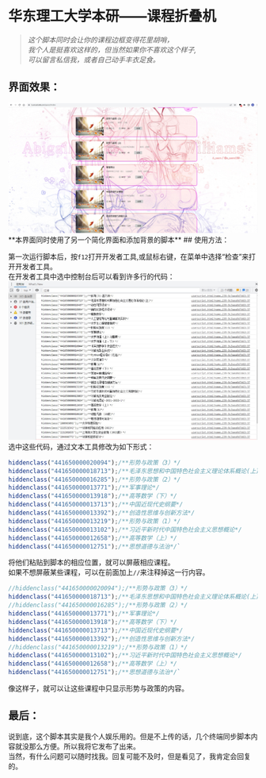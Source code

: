 # 华东理工大学本研——课程折叠机
> *这个脚本同时会让你的课程边框变得花里胡哨，*  
> *我个人是挺喜欢这样的，但当然如果你不喜欢这个样子,*  
> *可以留言私信我，或者自己动手丰衣足食。*
## 界面效果：
<img alt="效果" src="./img/effect.jpg">
**本界面同时使用了另一个简化界面和添加背景的脚本**
## 使用方法：

第一次运行脚本后，按`f12`打开开发者工具,或鼠标右键，在菜单中选择“检查”来打开开发者工具。  
在开发者工具中选中控制台后可以看到许多行的代码：  
<img alt="控制台" src="./img/console.jpg">
选中这些代码，通过文本工具修改为如下形式：  
```javascript
hiddenclass("441650000020094");/**形势与政策（3）*/
hiddenclass("441650000018713");/**毛泽东思想和中国特色社会主义理论体系概论(上)*/
hiddenclass("441650000016285");/**形势与政策（2）*/
hiddenclass("441650000013771");/**军事理论*/
hiddenclass("441650000013918");/**高等数学（下）*/
hiddenclass("441650000013713");/**中国近现代史纲要*/
hiddenclass("441650000013392");/**创造性思维与创新方法*/
hiddenclass("441650000013219");/**形势与政策（1）*/
hiddenclass("441650000013102");/**习近平新时代中国特色社会主义思想概论*/
hiddenclass("441650000012658");/**高等数学（上）*/
hiddenclass("441650000012751");/**思想道德与法治*/`
```
将他们粘贴到脚本的相应位置，就可以屏蔽相应课程。  
如果不想屏蔽某些课程，可以在前面加上`//`来注释掉这一行内容。
```javascript
//hiddenclass("441650000020094");/**形势与政策（3）*/
hiddenclass("441650000018713");/**毛泽东思想和中国特色社会主义理论体系概论(上)*/
//hiddenclass("441650000016285");/**形势与政策（2）*/
hiddenclass("441650000013771");/**军事理论*/
hiddenclass("441650000013918");/**高等数学（下）*/
hiddenclass("441650000013713");/**中国近现代史纲要*/
hiddenclass("441650000013392");/**创造性思维与创新方法*/
//hiddenclass("441650000013219");/**形势与政策（1）*/
hiddenclass("441650000013102");/**习近平新时代中国特色社会主义思想概论*/
hiddenclass("441650000012658");/**高等数学（上）*/
hiddenclass("441650000012751");/**思想道德与法治*/`
```
像这样子，就可以让这些课程中只显示形势与政策的内容。
## 最后：
说到底，这个脚本其实是我个人娱乐用的。但是不上传的话，几个终端同步脚本内容就没那么方便。所以我将它发布了出来。  
当然，有什么问题可以随时找我。回复可能不及时，但是看见了，我肯定会回复的。